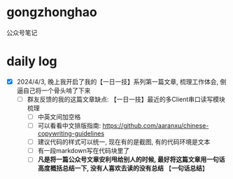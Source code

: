 # gongzhonghao
公众号笔记
# daily log
- [x] 2024/4/3, 晚上我开启了我的【一日一技】系列第一篇文章, 梳理工作体会, 倒逼自己将一个骨头啃了下来
  - [ ] 群友反馈的我的这篇文章缺点: 【一日一技】最近的多Client串口读写模块梳理
    - [ ] 中英文间加空格
    - [ ] 可以看看中文排版指南: https://github.com/aaranxu/chinese-copywriting-guidelines
    - [ ] 建议代码的样式可以统一, 现在有的是截图, 有的代码环境是文本
    - [ ] 有一段markdown写在代码块里了
    - [ ] **凡是将一篇公众号文章安利甩给别人的时候, 最好将这篇文章用一句话高度概括总结一下, 没有人喜欢去读的没有总结** 【**一句话总结**】
